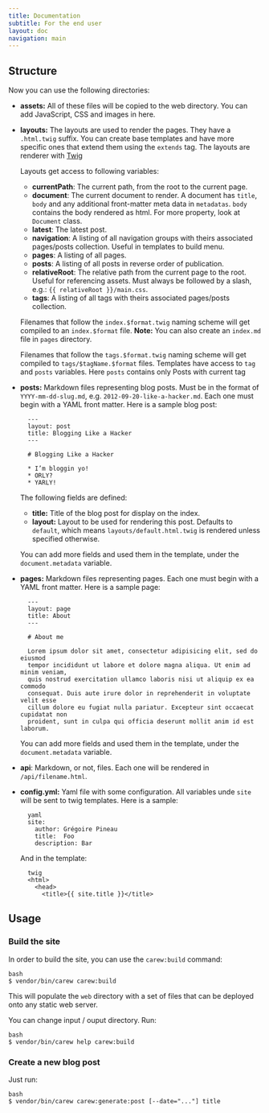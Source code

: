 ```yaml
---
title: Documentation
subtitle: For the end user
layout: doc
navigation: main
---
```


Structure
---------

Now you can use the following directories:

* **assets:** All of these files will be copied to the web directory. You can
  add JavaScript, CSS and images in here.

* **layouts:** The layouts are used to render the pages. They have a
  `.html.twig` suffix. You can create base templates and have more specific
  ones that extend them using the `extends` tag. The layouts are renderer
  with [Twig](http://twig.sensiolabs.com)

  Layouts get access to following variables:

  * **currentPath**: The current path, from the root to the current page.
  * **document**: The current document to render.
    A document has `title`, `body` and any additional front-matter meta data
    in `metadatas`. `body` contains the body rendered as html. For more property,
    look at `Document` class.
  * **latest**: The latest post.
  * **navigation**: A listing of all navigation groups with theirs associated
     pages/posts collection. Useful in templates to build menu.
  * **pages**: A listing of all pages.
  * **posts**: A listing of all posts in reverse order of publication.
  * **relativeRoot**: The relative path from the current page to the root. Useful
   for referencing assets. Must always be followed by a slash, e.g.:
    `{{ relativeRoot }}/main.css`.
  * **tags**: A listing of all tags with theirs associated pages/posts collection.

  Filenames that follow the `index.$format.twig` naming scheme will get compiled
  to an `index.$format` file.
  **Note:** You can also create an `index.md` file in `pages` directory.

  Filenames that follow the `tags.$format.twig` naming scheme will get compiled
  to `tags/$tagName.$format` files. Templates have access to `tag` and `posts`
  variables. Here `posts` contains only Posts with current tag

* **posts:** Markdown files representing blog posts. Must be in the format of
  `YYYY-mm-dd-slug.md`, e.g. `2012-09-20-like-a-hacker.md`. Each one must begin
  with a YAML front matter. Here is a sample blog post:

        ---
        layout: post
        title: Blogging Like a Hacker
        ---

        # Blogging Like a Hacker

        * I’m bloggin yo!
        * ORLY?
        * YARLY!

  The following fields are defined:

  * **title:** Title of the blog post for display on the index.
  * **layout:** Layout to be used for rendering this post. Defaults to `default`,
    which means `layouts/default.html.twig` is rendered unless specified
    otherwise.

  You can add more fields and used them in the template, under the
  `document.metadata` variable.

* **pages:** Markdown files representing pages. Each one must begin
  with a YAML front matter. Here is a sample page:

        ---
        layout: page
        title: About
        ---

        # About me

        Lorem ipsum dolor sit amet, consectetur adipisicing elit, sed do eiusmod
        tempor incididunt ut labore et dolore magna aliqua. Ut enim ad minim veniam,
        quis nostrud exercitation ullamco laboris nisi ut aliquip ex ea commodo
        consequat. Duis aute irure dolor in reprehenderit in voluptate velit esse
        cillum dolore eu fugiat nulla pariatur. Excepteur sint occaecat cupidatat non
        proident, sunt in culpa qui officia deserunt mollit anim id est laborum.

  You can add more fields and used them in the template, under the
  `document.metadata` variable.

* **api**: Markdown, or not, files. Each one will be rendered in `/api/filename.html`.

* **config.yml:** Yaml file with some configuration. All variables unde `site`
  will be sent to twig templates. Here is a sample:

        yaml
        site:
          author: Grégoire Pineau
          title:  Foo
          description: Bar

  And in the template:

        twig
        <html>
          <head>
            <title>{{ site.title }}</title>

Usage
-----

### Build the site

In order to build the site, you can use the `carew:build` command:

    bash
    $ vendor/bin/carew carew:build

This will populate the `web` directory with a set of files that can be
deployed onto any static web server.

You can change input / ouput directory. Run:

    bash
    $ vendor/bin/carew help carew:build

### Create a new blog post

Just run:

    bash
    $ vendor/bin/carew carew:generate:post [--date="..."] title
